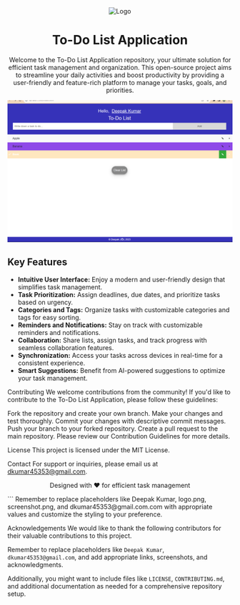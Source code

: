 
<div align="center">
  <img src="https://w7.pngwing.com/pngs/972/511/png-transparent-todo-sketch-note-list-tasks-thumbnail.png" alt="Logo" width="300" height="200">
  <h1>To-Do List Application</h1>
  <p>Welcome to the To-Do List Application repository, your ultimate solution for efficient task management and organization. This open-source project aims to streamline your daily activities and boost productivity by providing a user-friendly and feature-rich platform to manage your tasks, goals, and priorities.</p>
</div>

<div align="center">
  <img src="screenshot.png" alt="App Screenshot">
</div>

## Key Features

- **Intuitive User Interface:** Enjoy a modern and user-friendly design that simplifies task management.
- **Task Prioritization:** Assign deadlines, due dates, and prioritize tasks based on urgency.
- **Categories and Tags:** Organize tasks with customizable categories and tags for easy sorting.
- **Reminders and Notifications:** Stay on track with customizable reminders and notifications.
- **Collaboration:** Share lists, assign tasks, and track progress with seamless collaboration features.
- **Synchronization:** Access your tasks across devices in real-time for a consistent experience.
- **Smart Suggestions:** Benefit from AI-powered suggestions to optimize your task management.

Contributing
We welcome contributions from the community! If you'd like to contribute to the To-Do List Application, please follow these guidelines:

Fork the repository and create your own branch.
Make your changes and test thoroughly.
Commit your changes with descriptive commit messages.
Push your branch to your forked repository.
Create a pull request to the main repository.
Please review our Contribution Guidelines for more details.

License
This project is licensed under the MIT License.

Contact
For support or inquiries, please email us at dkumar45353@gmail.com.

<div align="center">
  <p>Designed with ❤️ for efficient task management</p>
</div>
```
Remember to replace placeholders like Deepak Kumar, logo.png, screenshot.png, and dkumar45353@gmail.com.com with appropriate values and customize the styling to your preference.

Acknowledgements
We would like to thank the following contributors for their valuable contributions to this project.

Remember to replace placeholders like `Deepak Kumar`, `dkumar45353@gmail.com`, and add appropriate links, screenshots, and acknowledgments.

Additionally, you might want to include files like `LICENSE`, `CONTRIBUTING.md`, and additional documentation as needed for a comprehensive repository setup.


